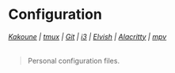 # Configuration

###### [Kakoune](config/kak/kakrc) | [tmux](home/tmux.conf) | [Git](config/git/config) | [i3](config/i3/config) | [Elvish](home/elvish/rc.elv) | [Alacritty](config/alacritty/alacritty.yml) | [mpv](config/mpv/mpv.conf)

> Personal configuration files.

